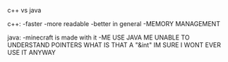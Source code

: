 c++ vs java

c++:
-faster
-more readable
-better in general
-MEMORY MANAGEMENT

java:
-minecraft is made with it
-ME USE JAVA ME UNABLE TO UNDERSTAND POINTERS WHAT IS THAT A "&int" IM SURE I WONT EVER USE IT ANYWAY
